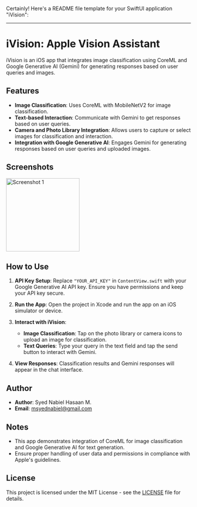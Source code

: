 Certainly! Here's a README file template for your SwiftUI application "iVision":

---

# iVision: Apple Vision Assistant

iVision is an iOS app that integrates image classification using CoreML and Google Generative AI (Gemini) for generating responses based on user queries and images.

## Features

- **Image Classification**: Uses CoreML with MobileNetV2 for image classification.
- **Text-based Interaction**: Communicate with Gemini to get responses based on user queries.
- **Camera and Photo Library Integration**: Allows users to capture or select images for classification and interaction.
- **Integration with Google Generative AI**: Engages Gemini for generating responses based on user queries and uploaded images.

## Screenshots

<img src="screenshots/screenshot1.png" alt="Screenshot 1" height="200">

## How to Use

1. **API Key Setup**: Replace `"YOUR_API_KEY"` in `ContentView.swift` with your Google Generative AI API key. Ensure you have permissions and keep your API key secure.

2. **Run the App**: Open the project in Xcode and run the app on an iOS simulator or device.

3. **Interact with iVision**:
   - **Image Classification**: Tap on the photo library or camera icons to upload an image for classification.
   - **Text Queries**: Type your query in the text field and tap the send button to interact with Gemini.

4. **View Responses**: Classification results and Gemini responses will appear in the chat interface.

## Author

- **Author**: Syed Nabiel Hasaan M.
- **Email**: msyednabiel@gmail.com

## Notes

- This app demonstrates integration of CoreML for image classification and Google Generative AI for text generation.
- Ensure proper handling of user data and permissions in compliance with Apple's guidelines.

## License

This project is licensed under the MIT License - see the [LICENSE](LICENSE) file for details.
